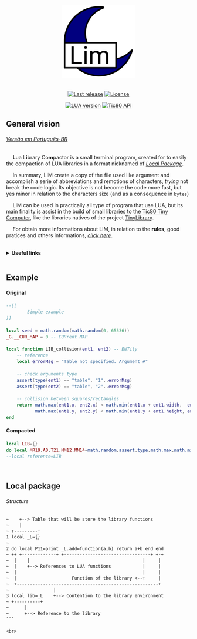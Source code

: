 <div align="center">
    <img src="https://github.com/duckafire/LIM/blob/main/lim-icon.png" width="200"/>
</div>

<br>

<div align="center">
    <p>
   		<a href=""><img alt="Last release" src="https://img.shields.io/badge/Last%20release-v0.1.0-%2325a319"/></a>
    	<a href=""><img alt="License" src="https://img.shields.io/badge/License-MIT-%23a61f82"/></a>
    </p>
    <p>
    	<a href=""><img alt="LUA version" src="https://img.shields.io/badge/LUA%20version-5.4-%236d1993"/></a>
    	<a href=""><img alt="Tic80 API" src="https://img.shields.io/badge/Tic80%20API-1.0.2164-blue"/></a>
	</p>
</div>

## General vision
###### [Versão em Português-BR](https://github.com/duckafire/LIM/blob/main/info/pt-br/README-main.ptbr.md)

&emsp; **L**ua L**i**brary Co**m**pactor is a small terminal program, created for to easily the compaction of LUA libraries in a format nicknamed of [*Local Package*](#local-package). <br>

&emsp; In summary, LIM create a copy of the file used like argument and accomplish a serie of abbreviations and remotions of characters, *trying* not break the code logic. Its objective is not become the code more fast, but yes minor in relation to the characters size (and as a consequence in `bytes`)<br>

&emsp; LIM can be used in practically all type of program that use LUA, but its main finality is assist in the build of small libraries to the [Tic80 Tiny Computer](https://tic80.com "Official site"), like the libraries natives of the project [TinyLibrary](https;//github.com/duckafire/TinyLibrary "Repository"). <br>

&emsp; For obtain more informations about LIM, in relation to the **rules**, good pratices and others informations, [*click here*](https://github.com/duckafire/LIM/tree/main/info/README.md "Official Documentation of the LIM"). <br> <br>

<details><summary><b>Useful links</b></summary>
	<ul>
		<details><summary>LUA</summary>
			<ul>
				<p><a href="https://lua.org"><li> Site</li></a></p>
				<p><a href="https://github.com/lua/lua"><li>GitHub</li></a></p>
			</ul>
		</details>
		<details><summary>Tic80</summary>
			<ul>
				<p><a href="https://github.com/nesbox/tic-80/wiki/api)"><li>API</li></a></p>
				<p><a href="https://tic80.com"><li>Site</li></a></p>
				<p><a href="https://github.com/nesbox/TIC-80"><li>GitHub</li></a></p>
			</ul>
		</details>
	</ul>
</details>

<br>

## Example

#### Original

``` lua
--[[
		Simple example
]]

local seed = math.random(math.random(0, 65536))
_G.__CUR_MAP = 0 -- CURrent MAP

local function LIB_collision(ent1, ent2) -- ENTity
	-- reference
	local errorMsg = "Table not specified. Argument #"

	-- check arguments type
	assert(type(ent1) == "table", "1"..errorMsg)
	assert(type(ent2) == "table", "2"..errorMsg)

	-- collision between squares/rectangles
	return math.max(ent1.x, ent2.x) < math.min(ent1.x + ent1.width,  ent2.x + ent2.width ) &&
		   math.max(ent1.y, ent2.y) < math.min(ent1.y + ent1.height, ent2.y + ent2.height)
end
```

#### Compacted

``` lua
local LIB={}
do local MR19,A0,T21,MM12,MM14=math.random,assert,type,math.max,math.min local seed=MR19(MR19(0,65536))__CUR_MAP=0 LIB.collision=function(a,b)local c="Table not specified. Argument #" A0(T21(a)=="table","1"..c)A0(T21(b)=="table","2"..c)return MM12(a.x,b.x)<MM14(a.x+a.width,b.x+b.width)&&MM12(a.y,b.y)<MM14(a.y+a.height,b.y+b.height)end end
--local reference=LIB
```

<br>

## Local package
###### Structure

````
~    +--> Table that will be store the library functions
~    |
~ +---------+
1 local _L={}
~
2 do local P11=print _L.add=function(a,b) return a+b end end
~ ++ +-------------+ +---------------------------------+ +-+
~  |    |                                           |     |
~  |    +--> References to LUA functions            |     |                      
~  |                                                |     |
~  |                     Function of the library <--+     |
~  +------------------------------------------------------+
~                 |
3 local lib=_L    +--> Contention to the library environment
~ +----------+                   
~      |
~      +--> Reference to the library
```

<br>
